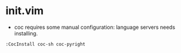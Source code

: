 # init.vim

- coc requires some manual configuration: language servers needs installing.

```
:CocInstall coc-sh coc-pyright
```
